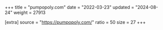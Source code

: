 +++
title = "pumpopoly.com"
date = "2022-03-23"
updated = "2024-08-24"
weight = 27913

[extra]
source = "https://pumpopoly.com/"
ratio = 50
size = 27
+++
